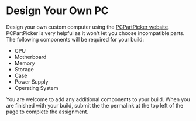 Design Your Own PC
==================
Design your own custom computer using the [PCPartPicker website](https://pcpartpicker.com/). PCPartPicker is very helpful as it won't let you choose incompatible parts. The following components will be required for your build:
+ CPU
+ Motherboard
+ Memory
+ Storage
+ Case
+ Power Supply
+ Operating System

You are welcome to add any additional components to your build. When you are finished with your build, submit the the permalink at the top left of the page to complete the assignment.
